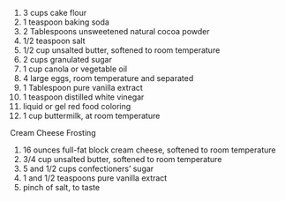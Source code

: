 1. 3 cups cake flour 
2. 1 teaspoon baking soda
3. 2 Tablespoons unsweetened natural cocoa powder
4. 1/2 teaspoon salt
5. 1/2 cup unsalted butter, softened to room temperature
6. 2 cups granulated sugar
7. 1 cup canola or vegetable oil
8. 4 large eggs, room temperature and separated
9. 1 Tablespoon pure vanilla extract
10. 1 teaspoon distilled white vinegar
11. liquid or gel red food coloring
12. 1 cup buttermilk, at room temperature

Cream Cheese Frosting
1. 16 ounces full-fat block cream cheese, softened to room temperature
2. 3/4 cup unsalted butter, softened to room temperature
3. 5 and 1/2 cups confectioners’ sugar
4. 1 and 1/2 teaspoons pure vanilla extract
5. pinch of salt, to taste